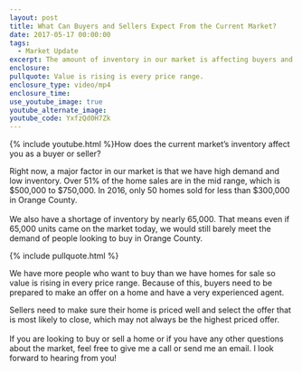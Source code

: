 ```yaml
---
layout: post
title: What Can Buyers and Sellers Expect From the Current Market?
date: 2017-05-17 00:00:00
tags:
  - Market Update
excerpt: The amount of inventory in our market is affecting buyers and sellers in very different ways. Today I’ll go over what’s happening with inventory and how buyers and sellers should approach the market.
enclosure:
pullquote: Value is rising is every price range.
enclosure_type: video/mp4
enclosure_time:
use_youtube_image: true
youtube_alternate_image:
youtube_code: YxfzQd0H7Zk
---
```



{% include youtube.html %}How does the current market’s inventory affect you as a buyer or seller?

Right now, a major factor in our market is that we have high demand and low inventory. Over 51% of the home sales are in the mid range, which is $500,000 to $750,000. In 2016, only 50 homes sold for less than $300,000 in Orange County.
<br>
<br>We also have a shortage of inventory by nearly 65,000. That means even if 65,000 units came on the market today, we would still barely meet the demand of people looking to buy in Orange County.

{% include pullquote.html %}

We have more people who want to buy than we have homes for sale so value is rising in every price range. Because of this, buyers need to be prepared to make an offer on a home and have a very experienced agent.

Sellers need to make sure their home is priced well and select the offer that is most likely to close, which may not always be the highest priced offer.
<br>
<br>If you are looking to buy or sell a home or if you have any other questions about the market, feel free to give me a call or send me an email. I look forward to hearing from you!
